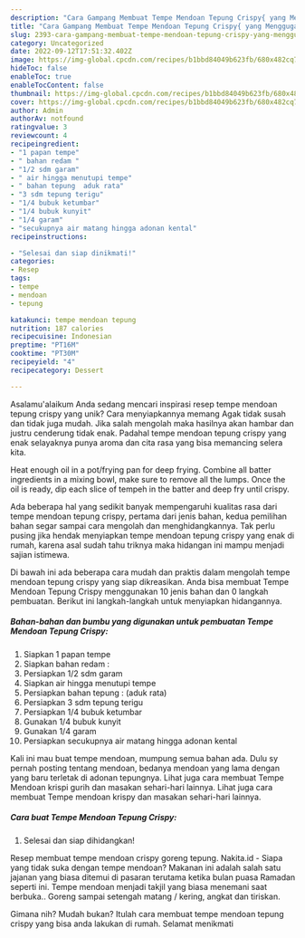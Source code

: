 ```yaml
---
description: "Cara Gampang Membuat Tempe Mendoan Tepung Crispy{ yang Menggugah Selera"
title: "Cara Gampang Membuat Tempe Mendoan Tepung Crispy{ yang Menggugah Selera"
slug: 2393-cara-gampang-membuat-tempe-mendoan-tepung-crispy-yang-menggugah-selera
category: Uncategorized
date: 2022-09-12T17:51:32.402Z
image: https://img-global.cpcdn.com/recipes/b1bbd84049b623fb/680x482cq70/tempe-mendoan-tepung-crispy-foto-resep-utama.jpg
hideToc: false
enableToc: true
enableTocContent: false
thumbnail: https://img-global.cpcdn.com/recipes/b1bbd84049b623fb/680x482cq70/tempe-mendoan-tepung-crispy-foto-resep-utama.jpg
cover: https://img-global.cpcdn.com/recipes/b1bbd84049b623fb/680x482cq70/tempe-mendoan-tepung-crispy-foto-resep-utama.jpg
author: Admin
authorAv: notfound
ratingvalue: 3
reviewcount: 4
recipeingredient:
- "1 papan tempe"
- " bahan redam "
- "1/2 sdm garam"
- " air hingga menutupi tempe"
- " bahan tepung  aduk rata"
- "3 sdm tepung terigu"
- "1/4 bubuk ketumbar"
- "1/4 bubuk kunyit"
- "1/4 garam"
- "secukupnya air matang hingga adonan kental"
recipeinstructions:

- "Selesai dan siap dinikmati!"
categories:
- Resep
tags:
- tempe
- mendoan
- tepung

katakunci: tempe mendoan tepung 
nutrition: 187 calories
recipecuisine: Indonesian
preptime: "PT16M"
cooktime: "PT30M"
recipeyield: "4"
recipecategory: Dessert

---
```



Asalamu'alaikum Anda sedang mencari inspirasi resep tempe mendoan tepung crispy yang unik? Cara menyiapkannya memang Agak tidak susah dan tidak juga mudah. Jika salah mengolah maka hasilnya akan hambar dan justru cenderung tidak enak. Padahal tempe mendoan tepung crispy yang enak selayaknya punya aroma dan cita rasa yang bisa memancing selera kita.


Heat enough oil in a pot/frying pan for deep frying. Combine all batter ingredients in a mixing bowl, make sure to remove all the lumps. Once the oil is ready, dip each slice of tempeh in the batter and deep fry until crispy.

Ada beberapa hal yang sedikit banyak mempengaruhi kualitas rasa dari tempe mendoan tepung crispy, pertama dari jenis bahan, kedua pemilihan bahan segar sampai cara mengolah dan menghidangkannya. Tak perlu pusing jika hendak menyiapkan tempe mendoan tepung crispy yang enak di rumah, karena asal sudah tahu triknya maka hidangan ini mampu menjadi sajian istimewa.


Di bawah ini ada beberapa cara mudah dan praktis dalam mengolah tempe mendoan tepung crispy yang siap dikreasikan. Anda bisa membuat Tempe Mendoan Tepung Crispy menggunakan 10 jenis bahan dan 0 langkah pembuatan. Berikut ini langkah-langkah untuk menyiapkan hidangannya.

<!--inarticleads1-->

##### Bahan-bahan dan bumbu yang digunakan untuk pembuatan Tempe Mendoan Tepung Crispy:

1. Siapkan 1 papan tempe
1. Siapkan  bahan redam :
1. Persiapkan 1/2 sdm garam
1. Siapkan  air hingga menutupi tempe
1. Persiapkan  bahan tepung : (aduk rata)
1. Persiapkan 3 sdm tepung terigu
1. Persiapkan 1/4 bubuk ketumbar
1. Gunakan 1/4 bubuk kunyit
1. Gunakan 1/4 garam
1. Persiapkan secukupnya air matang hingga adonan kental


Kali ini mau buat tempe mendoan, mumpung semua bahan ada. Dulu sy pernah posting tentang mendoan, bedanya mendoan yang lama dengan yang baru terletak di adonan tepungnya. Lihat juga cara membuat Tempe Mendoan krispi gurih dan masakan sehari-hari lainnya. Lihat juga cara membuat Tempe mendoan krispy dan masakan sehari-hari lainnya. 

<!--inarticleads2-->

##### Cara buat Tempe Mendoan Tepung Crispy:


1. Selesai dan siap dihidangkan!

Resep membuat tempe mendoan crispy goreng tepung. Nakita.id - Siapa yang tidak suka dengan tempe mendoan? Makanan ini adalah salah satu jajanan yang biasa ditemui di pasaran terutama ketika bulan puasa Ramadan seperti ini. Tempe mendoan menjadi takjil yang biasa menemani saat berbuka.. Goreng sampai setengah matang / kering, angkat dan tiriskan. 

Gimana nih? Mudah bukan? Itulah cara membuat tempe mendoan tepung crispy yang bisa anda lakukan di rumah. Selamat menikmati
